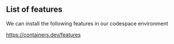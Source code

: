
## List of features

We can install the following features in our codespace environment 

https://containers.dev/features


